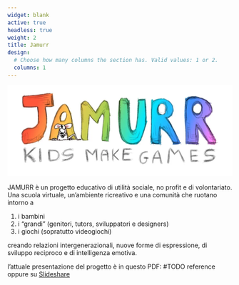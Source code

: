 ```yaml
---
widget: blank
active: true
headless: true
weight: 2
title: Jamurr
design:
  # Choose how many columns the section has. Valid values: 1 or 2.
  columns: 1
---
```

![jamurr-logo](../assets/img/jamurr/jamurr-logo.webp)

JAMURR è un progetto educativo di utilità sociale, no profit e di volontariato.
Una scuola virtuale, un’ambiente ricreativo e una comunità che ruotano intorno a

1. i bambini
2. i “grandi” (genitori, tutors, sviluppatori e designers)
3. i giochi (sopratutto videogiochi)

creando relazioni intergenerazionali, nuove forme di espressione, di sviluppo reciproco e di intelligenza emotiva.

l’attuale presentazione del progetto è in questo PDF: 
 #TODO reference oppure su [Slideshare](https://www.slideshare.net/StefanoCecere/jamurr-presentazione-2016)